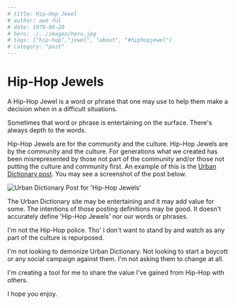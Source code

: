 ```yaml
---
# title: Hip-Hop Jewel
# author: awe ful
# date: 1979-06-20
# hero: ./../images/hero.jpg
# tags: ["hip-hop","jewel", "about", "#hiphopjewel"]
# category: "post"
---
```


# Hip-Hop Jewels

A Hip-Hop Jewel is a word or phrase that one may use to help them make a decision when in a difficult situations.

Sometimes that word or phrase is entertaining on the surface. There's always depth to the words.

Hip-Hop Jewels are for the community and the culture. Hip-Hop Jewels are by the community and the culture. For generations what we created has been misrepresented by those not part of the community and/or those not putting the culture and community first. An example of this is the [Urban Dictionary post](https://www.urbandictionary.com/define.php?term=Hip%20hop%20jewels). You may see a screenshot of the post below.

![Urban Dictionary Post for 'Hip-Hop Jewels'](https://res.cloudinary.com/devdash54321/image/upload/v1561691332/Screen_Shot_2019-06-27_at_19.42.02.png)

The Urban Dictionary site may be entertaining and it may add value for some. The intentions of those posting definitions may be good. It doesn't accurately define 'Hip-Hop Jewels' nor our words or phrases.

I'm not the Hip-Hop police. Tho' I don't want to stand by and watch as any part of the culture is repurposed.

I'm not looking to demonize Urban Dictionary. Not looking to start a boycott or any social campaign against them. I'm not asking them to change at all.

I'm creating a tool for me to share the value I've gained from Hip-Hop with others.

I hope you enjoy.
